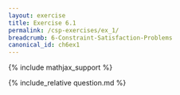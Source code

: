 ```yaml
---
layout: exercise
title: Exercise 6.1
permalink: /csp-exercises/ex_1/
breadcrumb: 6-Constraint-Satisfaction-Problems
canonical_id: ch6ex1
---
```


{% include mathjax_support %}

<div id="hiddden">{% include_relative question.md %}</div>